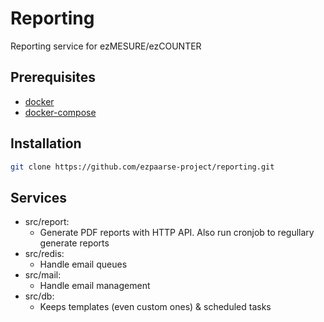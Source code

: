 # Reporting

Reporting service for ezMESURE/ezCOUNTER

## Prerequisites
* [docker](https://www.docker.com/)
* [docker-compose](https://docs.docker.com/compose/)

## Installation

```bash
git clone https://github.com/ezpaarse-project/reporting.git
```

## Services

- src/report:
  - Generate PDF reports with HTTP API. Also run cronjob to regullary generate reports
- src/redis:
  - Handle email queues
- src/mail:
  - Handle email management
- src/db:
  - Keeps templates (even custom ones) & scheduled tasks